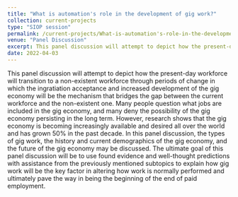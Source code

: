 ```yaml
---
title: "What is automation's role in the development of gig work?"
collection: current-projects
type: "SIOP session"
permalink: /current-projects/What-is-automation's-role-in-the-development-of-gig-work
venue: "Panel Discussion"
excerpt: This panel discussion will attempt to depict how the present-day workforce will transition to a non-existent workforce
date: 2022-04-03
---
```


This panel discussion will attempt to depict how the present-day workforce will transition to a non-existent workforce through periods of change in which the ingratiation acceptance and increased development of the gig economy will be the mechanism that bridges the gap between the current workforce and the non-existent one. Many people question what jobs are included in the gig economy, and many deny the possibility of the gig economy persisting in the long term. However, research shows that the gig economy is becoming increasingly available and desired all over the world and has grown 50% in the past decade. In this panel discussion, the types of gig work, the history and current demographics of the gig economy, and the future of the gig economy may be discussed. The ultimate goal of this panel discussion will be to use found evidence and well-thought predictions with assistance from the previously mentioned subtopics to explain how gig work will be the key factor in altering how work is normally performed and ultimately pave the way in being the beginning of the end of paid employment.